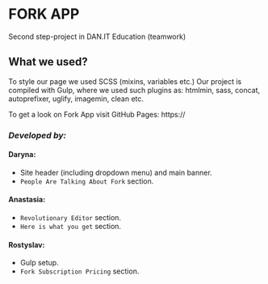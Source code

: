 # FORK APP

Second step-project in DAN.IT Education (teamwork)

## What we used?

To style our page we used SCSS (mixins, variables etc.)
Our project is compiled with Gulp, where we used such plugins as: htmlmin, sass, concat, autoprefixer, uglify, imagemin, clean etc.

To get a look on Fork App visit GitHub Pages: https://

### _Developed by:_

#### Daryna:

- Site header (including dropdown menu) and main banner.
- `People Are Talking About Fork` section.

#### Anastasia:

- `Revolutionary Editor` section.
- `Here is what you get` section.

#### Rostyslav:

- Gulp setup.
- `Fork Subscription Pricing` section.
